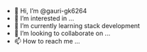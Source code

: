 - 👋 Hi, I’m @gauri-gk6264
- 👀 I’m interested in ...
- 🌱 I’m currently learning stack development
- 💞️ I’m looking to collaborate on ...
- 📫 How to reach me ...

<!---
gauri-gk6264/gauri-gk6264 is a ✨ special ✨ repository because its `README.md` (this file) appears on your GitHub profile.
You can click the Preview link to take a look at your changes.
--->

